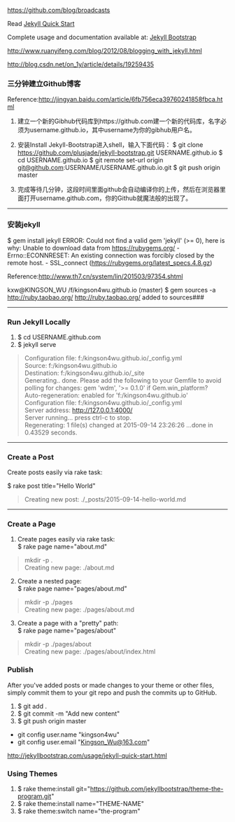 <https://github.com/blog/broadcasts>

Read [Jekyll Quick Start](http://jekyllbootstrap.com/usage/jekyll-quick-start.html)

Complete usage and documentation available at: [Jekyll Bootstrap](http://jekyllbootstrap.com)

<http://www.ruanyifeng.com/blog/2012/08/blogging_with_jekyll.html>

<http://blog.csdn.net/on_1y/article/details/19259435>

### 三分钟建立Github博客

Reference:<http://jingyan.baidu.com/article/6fb756eca39760241858fbca.html>

1. 建立一个新的Gibhub代码库到https://github.com建一个新的代码库，名字必须为username.github.io，其中username为你的gibhub用户名。

2. 安装Install Jekyll-Bootstrap进入shell，输入下面代码：
$ git clone https://github.com/plusjade/jekyll-bootstrap.git USERNAME.github.io
$ cd USERNAME.github.io
$ git remote set-url origin git@github.com:USERNAME/USERNAME.github.io.git
$ git push origin master

3. 完成等待几分钟，这段时间里面github会自动编译你的上传，然后在浏览器里面打开username.github.com，你的Github就魔法般的出现了。

---
### 安装jekyll
$ gem install jekyll
ERROR:  Could not find a valid gem 'jekyll' (>= 0), here is why:
          Unable to download data from https://rubygems.org/ - Errno::ECONNRESET: An existing connection was forcibly closed by the remote host. - SSL_connect (https://rubygems.org/latest_specs.4.8.gz)

Reference:<http://www.th7.cn/system/lin/201503/97354.shtml>

kxw@KINGSON_WU /f/kingson4wu.github.io (master)
$ gem sources -a http://ruby.taobao.org/
http://ruby.taobao.org/ added to sources###

---
### Run Jekyll Locally
1. $ cd USERNAME.github.com
2. $ jekyll serve

>Configuration file: f:/kingson4wu.github.io/\_config.yml<br />
Source: f:/kingson4wu.github.io<br />
Destination: f:/kingson4wu.github.io/\_site<br />
Generating..  done.
Please add the following to your Gemfile to avoid polling for changes: gem 'wdm', '>= 0.1.0' if Gem.win_platform?<br />
Auto-regeneration: enabled for 'f:/kingson4wu.github.io'<br />
Configuration file: f:/kingson4wu.github.io/\_config.yml<br />
Server address: http://127.0.0.1:4000/<br />
Server running... press ctrl-c to stop.<br />
Regenerating: 1 file(s) changed at 2015-09-14 23:26:26 ...done in 0.43529 seconds.

---
###  Create a Post
Create posts easily via rake task:

$ rake post title="Hello World"
>Creating new post: ./\_posts/2015-09-14-hello-world.md<br />


---
### Create a Page

1. Create pages easily via rake task:<br />
$ rake page name="about.md"
>mkdir -p .<br />
Creating new page: ./about.md

2. Create a nested page:<br />
$ rake page name="pages/about.md"
>mkdir -p ./pages<br />
Creating new page: ./pages/about.md

3. Create a page with a "pretty" path:<br />
$ rake page name="pages/about"
>mkdir -p ./pages/about<br />
Creating new page: ./pages/about/index.html

### Publish
After you've added posts or made changes to your theme or other files, simply commit them to your git repo and push the commits up to GitHub.

1. $ git add .
2. $ git commit -m "Add new content"
3. $ git push origin master

+ git config user.name "kingson4wu"
+ git config user.email "Kingson_Wu@163.com"


<http://jekyllbootstrap.com/usage/jekyll-quick-start.html>

### Using Themes

1. $ rake theme:install git="https://github.com/jekyllbootstrap/theme-the-program.git"
2. $ rake theme:install name="THEME-NAME"
3. $ rake theme:switch name="the-program"
